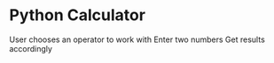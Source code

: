# Python Calculator
User chooses an operator to work with
Enter two numbers
Get results accordingly
